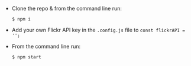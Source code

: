 * Clone the repo & from the command line run:

  `$ npm i`

* Add your own Flickr API key in the `.config.js` file to `const flickrAPI = '';`

* From the command line run:

  `$ npm start`
